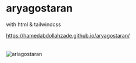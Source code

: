 # aryagostaran
with html &amp; tailwindcss

https://hamedabdollahzade.github.io/aryagostaran/
<br><br><br>
![ariagostaran](https://github.com/hamedAbdollahzade/aryagostaran/assets/137279292/27f0edbe-c07a-445c-9aa1-e1c1721ceb7d)
